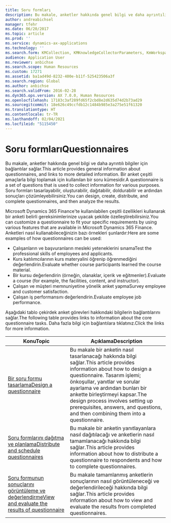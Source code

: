 ```yaml
---
title: Soru formları
description: Bu makale, anketler hakkında genel bilgi ve daha ayrıntılı bilgiler için bağlantılar sağlar. Bir anket çeşitli amaçlarla bilgi toplamak için kullanılan bir soru kümesidir. Soru formları tasarlayabilir, oluşturabilir, dağıtabilir, doldurabilir ve ardından sonuçları çözümleyebilirsiniz.
author: andreabichsel
manager: tfehr
ms.date: 06/20/2017
ms.topic: article
ms.prod: ''
ms.service: dynamics-ax-applications
ms.technology: ''
ms.search.form: KMCollection, KMKnowledgeCollectorParameters, KmWorkspace, HcmLearningWorkspace
audience: Application User
ms.reviewer: anbichse
ms.search.scope: Human Resources
ms.custom: 17271
ms.assetid: ba1ad49d-8232-400e-b11f-525423506a3f
ms.search.region: Global
ms.author: anbichse
ms.search.validFrom: 2016-02-28
ms.dyn365.ops.version: AX 7.0.0, Human Resources
ms.openlocfilehash: 17183c3af289fd65f2cbd8e2d635d74d2b73ad29
ms.sourcegitcommit: 18e626c49ccfdb12c1484b985e3a275e51f61320
ms.translationtype: HT
ms.contentlocale: tr-TR
ms.lasthandoff: 02/04/2021
ms.locfileid: "5115450"
---
```

# <a name="questionnaires"></a><span data-ttu-id="2fedd-105">Soru formları</span><span class="sxs-lookup"><span data-stu-id="2fedd-105">Questionnaires</span></span>

<span data-ttu-id="2fedd-106">Bu makale, anketler hakkında genel bilgi ve daha ayrıntılı bilgiler için bağlantılar sağlar.</span><span class="sxs-lookup"><span data-stu-id="2fedd-106">This article provides general information about questionnaires, and links to more detailed information.</span></span> <span data-ttu-id="2fedd-107">Bir anket çeşitli amaçlarla bilgi toplamak için kullanılan bir soru kümesidir.</span><span class="sxs-lookup"><span data-stu-id="2fedd-107">A questionnaire is a set of questions that is used to collect information for various purposes.</span></span> <span data-ttu-id="2fedd-108">Soru formları tasarlayabilir, oluşturabilir, dağıtabilir, doldurabilir ve ardından sonuçları çözümleyebilirsiniz.</span><span class="sxs-lookup"><span data-stu-id="2fedd-108">You can design, create, distribute, and complete questionnaires, and then analyze the results.</span></span> 

<span data-ttu-id="2fedd-109">Microsoft Dynamics 365 Finance'te kullanılabilen çeşitli özellikleri kullanarak bir anketi belirli gereksinimlerinize uyacak şekilde özelleştirebilirsiniz.</span><span class="sxs-lookup"><span data-stu-id="2fedd-109">You can customize a questionnaire to fit your specific requirements by using various features that are available in Microsoft Dynamics 365 Finance.</span></span> <span data-ttu-id="2fedd-110">Anketleri nasıl kullanabileceğinizin bazı örnekleri şunlardır:</span><span class="sxs-lookup"><span data-stu-id="2fedd-110">Here are some examples of how questionnaires can be used:</span></span>

-   <span data-ttu-id="2fedd-111">Çalışanların ve başvuranların mesleki yeteneklerini sınama</span><span class="sxs-lookup"><span data-stu-id="2fedd-111">Test the professional skills of employees and applicants.</span></span>
-   <span data-ttu-id="2fedd-112">Kurs katılımcılarının kurs materyalini öğrenip öğrenmediğini değerlendirin.</span><span class="sxs-lookup"><span data-stu-id="2fedd-112">Evaluate whether course participants learned the course material.</span></span>
-   <span data-ttu-id="2fedd-113">Bir kursu değerlendirin (örneğin, olanaklar, içerik ve eğitmenler).</span><span class="sxs-lookup"><span data-stu-id="2fedd-113">Evaluate a course (for example, the facilities, content, and instructor).</span></span>
-   <span data-ttu-id="2fedd-114">Çalışan ve müşteri memnuniyetine yönelik anket yapma</span><span class="sxs-lookup"><span data-stu-id="2fedd-114">Survey employee and customer satisfaction.</span></span>
-   <span data-ttu-id="2fedd-115">Çalışan iş performansını değerlendirin.</span><span class="sxs-lookup"><span data-stu-id="2fedd-115">Evaluate employee job performance.</span></span>

<span data-ttu-id="2fedd-116">Aşağıdaki tablo çekirdek anket görevleri hakkındaki bilgilerin bağlantılarını sağlar.</span><span class="sxs-lookup"><span data-stu-id="2fedd-116">The following table provides links to information about the core questionnaire tasks.</span></span> <span data-ttu-id="2fedd-117">Daha fazla bilgi için bağlantılara tıklatınız.</span><span class="sxs-lookup"><span data-stu-id="2fedd-117">Click the links for more information.</span></span>

| <span data-ttu-id="2fedd-118">Konu</span><span class="sxs-lookup"><span data-stu-id="2fedd-118">Topic</span></span>| <span data-ttu-id="2fedd-119">Açıklama</span><span class="sxs-lookup"><span data-stu-id="2fedd-119">Description</span></span>|
|------|------------|
| [<span data-ttu-id="2fedd-120">Bir soru formu tasarlama</span><span class="sxs-lookup"><span data-stu-id="2fedd-120">Design a questionnaire</span></span>](hr-learning-design-questionnaires.md) | <span data-ttu-id="2fedd-121">Bu makale bir anketin nasıl tasarlanacağı hakkında bilgi sağlar.</span><span class="sxs-lookup"><span data-stu-id="2fedd-121">This article provides information about how to design a questionnaire.</span></span> <span data-ttu-id="2fedd-122">Tasarım işlemi; önkoşullar, yanıtlar ve sorular ayarlama ve ardından bunları bir ankette birleştirmeyi kapsar.</span><span class="sxs-lookup"><span data-stu-id="2fedd-122">The design process involves setting up prerequisites, answers, and questions, and then combining them into a questionnaire.</span></span> |
| [<span data-ttu-id="2fedd-123">Soru formlarını dağıtma ve planlama</span><span class="sxs-lookup"><span data-stu-id="2fedd-123">Distribute and schedule questionnaires</span></span>](hr-learning-distribute-questionnaires.md) | <span data-ttu-id="2fedd-124">Bu makale bir anketin yanıtlayanlara nasıl dağıtılacağı ve anketlerin nasıl tamamlanacağı hakkında bilgi sağlar.</span><span class="sxs-lookup"><span data-stu-id="2fedd-124">This article provides information about how to distribute a questionnaire to respondents and how to complete questionnaires.</span></span> |
| [<span data-ttu-id="2fedd-125">Soru formunun sonuçlarını görüntüleme ve değerlendirme</span><span class="sxs-lookup"><span data-stu-id="2fedd-125">View and evaluate the results of questionnaire</span></span>](hr-learning-evaluate-questionnaire-results.md) | <span data-ttu-id="2fedd-126">Bu makale tamamlanmış anketlerin sonuçlarının nasıl görüntüleneceği ve değerlendirileceği hakkında bilgi sağlar.</span><span class="sxs-lookup"><span data-stu-id="2fedd-126">This article provides information about how to view and evaluate the results from completed questionnaires.</span></span> |
